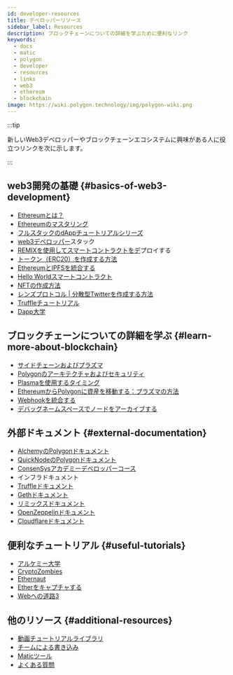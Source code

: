 ```yaml
---
id: developer-resources
title: デベロッパーリソース
sidebar_label: Resources
description: ブロックチェーンについての詳細を学ぶために便利なリンク
keywords:
  - docs
  - matic
  - polygon
  - developer
  - resources
  - links
  - web3
  - ethereum
  - blockchain
image: https://wiki.polygon.technology/img/polygon-wiki.png
---
```


:::tip

新しいWeb3デベロッパーやブロックチェーンエコシステムに興味がある人に役立つリンクを次に示します。

:::

## web3開発の基礎 {#basics-of-web3-development}

- [Ethereumとは？](https://blockgeeks.com/guides/ethereum/)
- [Ethereumのマスタリング](https://github.com/ethereumbook/ethereumbook)
- [フルスタックのdAppチュートリアルシリーズ](https://kauri.io/#collections/Full%20Stack%20dApp%20Tutorial%20Series/full-stack-dapp-tutorial-series-intro/)
- [web3デベロッパー](https://www.quicknode.com/guides/web3-sdks/the-web3-developer-stack)スタック
- [REMIXを使用してスマートコントラクトをデ](https://www.quicknode.com/guides/solidity/how-to-deploy-a-smart-contract-on-matic-polygon)プロイする
- [トークン（ERC20）を作成する方法](https://www.quicknode.com/guides/solidity/how-to-create-and-deploy-an-erc20-token)
- [EthereumとIPFSを統合する](https://www.quicknode.com/guides/web3-sdks/how-to-integrate-ipfs-with-ethereum)
- [Hello Worldスマートコントラクト](https://docs.alchemy.com/alchemy/tutorials/hello-world-smart-contract)
- [NFTの作成方法](https://docs.alchemy.com/alchemy/tutorials/how-to-create-an-nft)
- [レンズプロトコル | 分散型Twitterを作成する方法](https://docs.alchemy.com/docs/how-to-create-a-decentralized-twitter-with-lens-protocol)
- [Truffleチュートリアル](https://www.trufflesuite.com/tutorial)
- [Dapp大学](https://www.youtube.com/channel/UCY0xL8V6NzzFcwzHCgB8orQ)

## ブロックチェーンについての詳細を学ぶ {#learn-more-about-blockchain}

- [サイドチェーンおよびプラズマ](https://docs.polygon.technology/docs/home/blockchain-basics/sidechain)
- [Polygonのアーキテクチャおよびセキュリティ](https://docs.polygon.technology/docs/home/architecture/security-models)
- [Plasmaを使用するタイミング](https://docs.polygon.technology/docs/home/architecture/security-models)
- [EthereumからPolygonに資産を移動する：プラズマの方法](/docs/develop/ethereum-polygon/matic-js/get-started.md)
- [Webhookを統合する](https://docs.alchemy.com/alchemy/enhanced-apis/notify-api/using-notify)
- [デバッグネームスペースでノードをアーカイブする](https://www.quicknode.com/chains/matic?utm_source=polygon_docs&utm_campaign=ploygon_docs_contract_guide)

## 外部ドキュメント {#external-documentation}

- [AlchemyのPolygonドキュメント](https://docs.alchemy.com/reference/polygon-api-quickstart)
- [QuickNodeのPolygonドキュメント](https://www.quicknode.com/docs/polygon?utm_source=polygon_docs&utm_campaign=ploygon_docs_contract_guide)
- [ConsenSysアカデミーデベロッパーコース](https://consensys.net/academy/ondemand/)
- [](https://infura.io/docs)インフラドキュメント
- [Truffleドキュメント](https://trufflesuite.com/docs/)
- [Gethドキュメント](https://geth.ethereum.org/)
- [リミックスドキュメント](https://remix.run/docs/en/v1)
- [OpenZeppelinドキュメント](https://docs.openzeppelin.com/)
- [Cloudflareドキュメント](https://developers.cloudflare.com/web3/polygon-gateway/)

## 便利なチュートリアル {#useful-tutorials}

- [アルケミー大学](http://university.alchemy.com)
- [CryptoZombies](https://cryptozombies.io/)
- [Ethernaut](https://ethernaut.openzeppelin.com/)
- [Etherをキャプチャする](https://capturetheether.com/)
- [Webへの道路3](https://docs.alchemy.com/docs/welcome-to-the-road-to-web3)

## 他のリソース {#additional-resources}

- [動画チュートリアルライブラリ](https://www.notion.so/Video-Tutorials-Library-f16cbb8c3d9d47d8bc809e06519f110c)
- [チームによる書き込み](https://www.notion.so/Writings-by-the-Team-c979819406894abb964cb50ae197f376)
- [Maticツール](https://www.notion.so/f5739c3ed3cc40e3ae71d5935a72143d)
- [よくある質問](https://docs.polygon.technology/docs/faq/technical-faqs)
